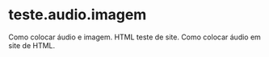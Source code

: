 # teste.audio.imagem
Como colocar áudio e imagem. HTML teste de site.
Como colocar áudio em site de HTML. 
